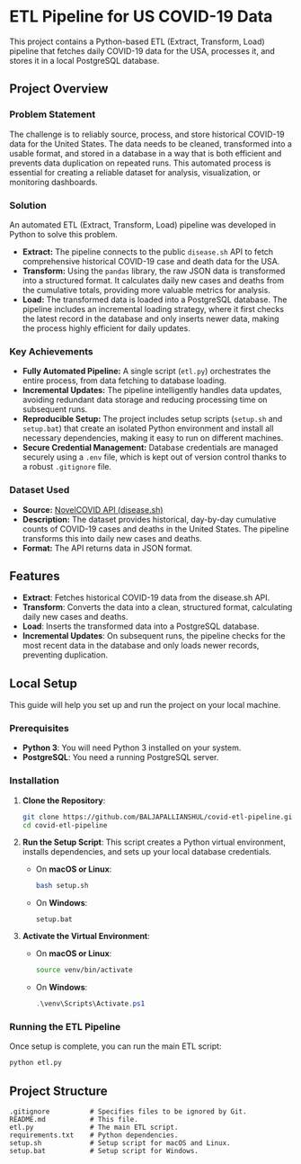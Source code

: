 # ETL Pipeline for US COVID-19 Data

This project contains a Python-based ETL (Extract, Transform, Load) pipeline that fetches daily COVID-19 data for the USA, processes it, and stores it in a local PostgreSQL database.

## Project Overview

### Problem Statement
The challenge is to reliably source, process, and store historical COVID-19 data for the United States. The data needs to be cleaned, transformed into a usable format, and stored in a database in a way that is both efficient and prevents data duplication on repeated runs. This automated process is essential for creating a reliable dataset for analysis, visualization, or monitoring dashboards.

### Solution
An automated ETL (Extract, Transform, Load) pipeline was developed in Python to solve this problem.
-   **Extract:** The pipeline connects to the public `disease.sh` API to fetch comprehensive historical COVID-19 case and death data for the USA.
-   **Transform:** Using the `pandas` library, the raw JSON data is transformed into a structured format. It calculates daily new cases and deaths from the cumulative totals, providing more valuable metrics for analysis.
-   **Load:** The transformed data is loaded into a PostgreSQL database. The pipeline includes an incremental loading strategy, where it first checks the latest record in the database and only inserts newer data, making the process highly efficient for daily updates.

### Key Achievements
-   **Fully Automated Pipeline:** A single script (`etl.py`) orchestrates the entire process, from data fetching to database loading.
-   **Incremental Updates:** The pipeline intelligently handles data updates, avoiding redundant data storage and reducing processing time on subsequent runs.
-   **Reproducible Setup:** The project includes setup scripts (`setup.sh` and `setup.bat`) that create an isolated Python environment and install all necessary dependencies, making it easy to run on different machines.
-   **Secure Credential Management:** Database credentials are managed securely using a `.env` file, which is kept out of version control thanks to a robust `.gitignore` file.

### Dataset Used
-   **Source:** [NovelCOVID API (disease.sh)](https://disease.sh/v3/covid-19/historical/usa?lastdays=all)
-   **Description:** The dataset provides historical, day-by-day cumulative counts of COVID-19 cases and deaths in the United States. The pipeline transforms this into daily new cases and deaths.
-   **Format:** The API returns data in JSON format.

## Features

- **Extract**: Fetches historical COVID-19 data from the disease.sh API.
- **Transform**: Converts the data into a clean, structured format, calculating daily new cases and deaths.
- **Load**: Inserts the transformed data into a PostgreSQL database.
- **Incremental Updates**: On subsequent runs, the pipeline checks for the most recent data in the database and only loads newer records, preventing duplication.

## Local Setup

This guide will help you set up and run the project on your local machine.

### Prerequisites

- **Python 3**: You will need Python 3 installed on your system.
- **PostgreSQL**: You need a running PostgreSQL server.

### Installation

1.  **Clone the Repository**:
    ```bash
    git clone https://github.com/BALJAPALLIANSHUL/covid-etl-pipeline.git
    cd covid-etl-pipeline
    ```

2.  **Run the Setup Script**:
    This script creates a Python virtual environment, installs dependencies, and sets up your local database credentials.

    - On **macOS or Linux**:
      ```bash
      bash setup.sh
      ```
    - On **Windows**:
      ```batch
      setup.bat
      ```

3.  **Activate the Virtual Environment**:
    - On **macOS or Linux**:
      ```bash
      source venv/bin/activate
      ```
    - On **Windows**:
      ```powershell
      .\venv\Scripts\Activate.ps1
      ```

### Running the ETL Pipeline

Once setup is complete, you can run the main ETL script:

```bash
python etl.py
```

## Project Structure

```
.gitignore          # Specifies files to be ignored by Git.
README.md           # This file.
etl.py              # The main ETL script.
requirements.txt    # Python dependencies.
setup.sh            # Setup script for macOS and Linux.
setup.bat           # Setup script for Windows.
```
